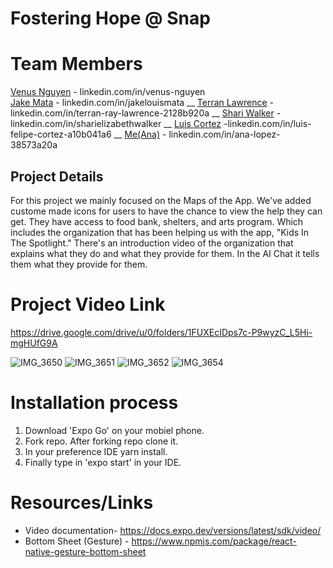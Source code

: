 # Fostering Hope @ Snap 

# Team Members

[Venus Nguyen](linkedin.com/in/venus-nguyen) - linkedin.com/in/venus-nguyen  <br />
[Jake Mata](linkedin.com/in/jakelouismata) - linkedin.com/in/jakelouismata __
[Terran Lawrence](linkedin.com/in/terran-ray-lawrence-2128b920a) - linkedin.com/in/terran-ray-lawrence-2128b920a __
[Shari Walker](linkedin.com/in/sharielizabethwalker) -linkedin.com/in/sharielizabethwalker __
[Luis Cortez](linkedin.com/in/luis-felipe-cortez-a10b041a6) -linkedin.com/in/luis-felipe-cortez-a10b041a6 __
[Me(Ana)](linkedin.com/in/ana-lopez-38573a20a) - linkedin.com/in/ana-lopez-38573a20a

## Project Details
For this project we mainly focused on the Maps of the App. We've added custome made icons for users to have the chance to view the help they can get. They have access to food bank, shelters, and arts program. Which includes the organization that has been helping us with the app, "Kids In The Spotlight." There's an introduction video of the organization that explains what they do and what they provide for them. In the AI Chat it tells them what they provide for them. 

# Project Video Link
https://drive.google.com/drive/u/0/folders/1FUXEcIDps7c-P9wyzC_L5Hi-mgHUfG9A

![IMG_3650](https://user-images.githubusercontent.com/81542559/128968919-d49b4bdf-af0c-411c-b797-f57fd2add9d5.GIF)
![IMG_3651](https://user-images.githubusercontent.com/81542559/128969013-a758ab47-24a2-4ded-9851-a19253ad84da.GIF)
![IMG_3652](https://user-images.githubusercontent.com/81542559/128969033-f78b3654-d692-4098-91e0-3556d2b01818.GIF)
![IMG_3654](https://user-images.githubusercontent.com/81542559/128969035-486e8a8c-c5c2-4ade-b7ac-292326480089.GIF)

# Installation process 
1. Download 'Expo Go' on your mobiel phone. 
2. Fork repo. After forking repo clone it. 
3. In your preference IDE yarn install.
4. Finally type in 'expo start' in your IDE. 

# Resources/Links 
- Video documentation- https://docs.expo.dev/versions/latest/sdk/video/
- Bottom Sheet (Gesture) - https://www.npmjs.com/package/react-native-gesture-bottom-sheet
